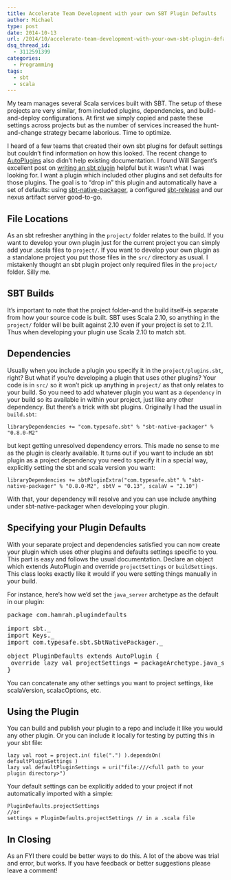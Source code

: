 ```yaml
---
title: Accelerate Team Development with your own SBT Plugin Defaults
author: Michael
type: post
date: 2014-10-13
url: /2014/10/accelerate-team-development-with-your-own-sbt-plugin-defaults/
dsq_thread_id:
  - 3112591399
categories:
  - Programming
tags:
  - sbt
  - scala
---
```

My team manages several Scala services built with SBT. The setup of these projects are very similar, from included plugins, dependencies, and build-and-deploy configurations. At first we simply copied and paste these settings across projects but as the number of services increased the hunt-and-change strategy became laborious. Time to optimize.

I heard of a few teams that created their own sbt plugins for default settings but couldn&#8217;t find information on how this looked. The recent change to [AutoPlugins][1] also didn&#8217;t help existing documentation. I found Will Sargent&#8217;s excellent post on [writing an sbt plugin][2] helpful but it wasn&#8217;t what I was looking for. I want a plugin which included other plugins and set defaults for those plugins. The goal is to &#8220;drop in&#8221; this plugin and automatically have a set of defaults: using [sbt-native-packager][3], a configured [sbt-release][4] and our nexus artifact server good-to-go.

## File Locations

As an sbt refresher anything in the `project/` folder relates to the build. If you want to develop your own plugin just for the current project you can simply add your .scala files to `project/`. If you want to develop your own plugin as a standalone project you put those files in the `src/` directory as usual. I mistakenly thought an sbt plugin project only required files in the `project/` folder. Silly me.

## SBT Builds

It&#8217;s important to note that the project folder&#8211;and the build itself&#8211;is separate from how your source code is built. SBT uses Scala 2.10, so anything in the `project/` folder will be built against 2.10 even if your project is set to 2.11. Thus when developing your plugin use Scala 2.10 to match sbt.

## Dependencies

Usually when you include a plugin you specify it in the `project/plugins.sbt`, right? But what if you&#8217;re developing a plugin that uses other plugins? Your code is in `src/` so it won&#8217;t pick up anything in `project/` as that only relates to your build. So you need to add whatever plugin you want as a `dependency` in your build so its available in within your project, just like any other dependency. But there&#8217;s a trick with sbt plugins. Originally I had the usual in `build.sbt`:

    libraryDependencies += "com.typesafe.sbt" % "sbt-native-packager" % "0.8.0-M2"
    

but kept getting unresolved dependency errors. This made no sense to me as the plugin is clearly available. It turns out if you want to include an sbt plugin as a project dependency you need to specify it in a special way, explicitly setting the sbt and scala version you want:

    libraryDependencies += sbtPluginExtra("com.typesafe.sbt" % "sbt-native-packager" % "0.8.0-M2", sbtV = "0.13", scalaV = "2.10")
    

With that, your dependency will resolve and you can use include anything under sbt-native-packager when developing your plugin.

## Specifying your Plugin Defaults

With your separate project and dependencies satisfied you can now create your plugin which uses other plugins and defaults settings specific to you. This part is easy and follows the usual documentation. Declare an object which extends AutoPlugin and override `projectSettings` or `buildSettings`. This class looks exactly like it would if you were setting things manually in your build.

For instance, here&#8217;s how we&#8217;d set the `java_server` archetype as the default in our plugin:

<pre class="code scala">package com.hamrah.plugindefaults

import sbt._
import Keys._
import com.typesafe.sbt.SbtNativePackager._

object PluginDefaults extends AutoPlugin {
 override lazy val projectSettings = packageArchetype.java_server
}
</pre>

You can concatenate any other settings you want to project settings, like scalaVersion, scalacOptions, etc.

## Using the Plugin

You can build and publish your plugin to a repo and include it like you would any other plugin. Or you can include it locally for testing by putting this in your sbt file:

    lazy val root = project.in( file(".") ).dependsOn( defaultPluginSettings )
    lazy val defaultPluginSettings = uri("file:///<full path to your plugin directory>")
    

Your default settings can be explicitly added to your project if not automatically imported with a simple:

    PluginDefaults.projectSettings
    //or
    settings = PluginDefaults.projectSettings // in a .scala file
    

## In Closing

As an FYI there could be better ways to do this. A lot of the above was trial and error, but works. If you have feedback or better suggestions please leave a comment!

 [1]: http://www.scala-sbt.org/0.13/docs/Plugins.html
 [2]: tersesystems.com/2014/06/24/writing-an-sbt-plugin
 [3]: https://github.com/sbt/sbt-native-packager
 [4]: https://github.com/sbt/sbt-release
